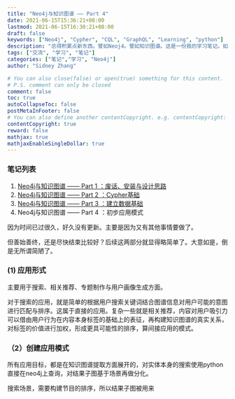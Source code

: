 ```yaml
---
title: "Neo4j与知识图谱 —— Part 4"
date: 2021-06-15T15:36:21+08:00
lastmod: 2021-06-15T16:30:21+08:00
draft: false
keywords: ["Neo4j", "Cypher", "CQL", "GraphQL", "Learning", "python"]
description: "总得积累点新东西。譬如Neoj4。譬如知识图谱。这是一份我的学习笔记。如有谬误还望海涵。"
tags: ["交流", "学习", "笔记"]
categories: ["笔记","学习", "Neo4j"]
author: "Sidney Zhang"

# You can also close(false) or open(true) something for this content.
# P.S. comment can only be closed
comment: false
toc: true
autoCollapseToc: false
postMetaInFooter: false
# You can also define another contentCopyright. e.g. contentCopyright: "This is another copyright."
contentCopyright: true
reward: false
mathjax: true
mathjaxEnableSingleDollar: true
---
```


### 笔记列表

1. [Neo4j与知识图谱 —— Part 1 ：废话、安装与设计思路](https://lyzhang.me/post/neo4j_and_knowleghegraphs/)
2. [Neo4j与知识图谱 —— Part 2 ：Cypher基础](https://lyzhang.me/post/neo4j_and_knowleghegraphs_Cypher/)
3. [Neo4j与知识图谱 —— Part 3 ：建立数据基础](https://lyzhang.me/post/neo4j_and_knowleghegraphs_Data/)
4. Neo4j与知识图谱 —— Part 4 ：初步应用模式

因为时间已过很久，好久没有更新。主要是因为又有其他事情要做了。

但善始善终，还是尽快结束比较好？后续这两部分就显得略简单了。大意如是，倒是无所谓简陋了。

### (1) 应用形式

主要用于搜索、相关推荐、专题制作与用户画像生成方面。

对于搜索的应用，就是简单的根据用户搜索关键词结合图谱信息对用户可能的意图进行匹配与排序。这属于直接的应用。复杂一些就是相关推荐，内容对用户吸引力可以借由用户行为在内容本身标签的基础上的表征，再构建知识图谱的真实关系，对标签的价值进行加权，形成更具可能性的排序，算间接应用的模式。

### （2）创建应用模式

所有应用目标，都是在知识图谱提取方面展开的，对实体本身的搜索使用python直接在neo4j上查询，对结果子图基于场景再做分化。

搜索场景，需要构建节目的排序，所以结果子图被用来